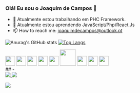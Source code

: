 ### Olá! Eu sou o Joaquim de Campos  👋

<!--
**Kevin9227/Kevin9227** is a ✨ _special_ ✨ repository because its `README.md` (this file) appears on your GitHub profile.

Here are some ideas to get you started:
-->
- 🔭 Atualmente estou trabalhando em PHC Framework.
- 🌱 Atualmente estou aprendendo JavaScript/Php/React.Js 
- 📫 How to reach me: joaquimdecampos@outlook.pt

![Anurag's GitHub stats](https://github-readme-stats.vercel.app/api?username=kevin9227&show_icons=true&theme=dracula)
[![Top Langs](https://github-readme-stats.vercel.app/api/top-langs/?username=kevin9227&layout=compact&theme=dracula)](https://github.com/anuraghazra/github-readme-stats)
<div class="Imagens_linguagens">
<img src="https://cdn.jsdelivr.net/gh/devicons/devicon/icons/html5/html5-original.svg" width="30px"/>
<img src="https://cdn.jsdelivr.net/gh/devicons/devicon/icons/css3/css3-original.svg" width="30px" />
 <img src="https://cdn.jsdelivr.net/gh/devicons/devicon/icons/javascript/javascript-original.svg" width="30px" />
    <img src="https://cdn.jsdelivr.net/gh/devicons/devicon/icons/react/react-original-wordmark.svg" width="30px"/>
  <img src="https://cdn.jsdelivr.net/gh/devicons/devicon/icons/php/php-original.svg" width="30px"/>
 <img src="https://cdn.jsdelivr.net/gh/devicons/devicon/icons/django/django-original.svg" width="50px" />
 <img src="https://cdn.jsdelivr.net/gh/devicons/devicon/icons/python/python-original.svg" width="30px" />
<img src="https://cdn.jsdelivr.net/gh/devicons/devicon/icons/microsoftsqlserver/microsoftsqlserver-plain-wordmark.svg" width="30px" />
  <img src="https://cdn.jsdelivr.net/gh/devicons/devicon/icons/mysql/mysql-original-wordmark.svg" width="30px" />
 </div>
## -
<div class="redes_socias">
<a href="https://www.facebook.com/kevinkafalahttps://www.facebook.com/kevinkafala" title="Kevin Kafala"> <img src="https://img.shields.io/badge/Facebook-1877F2?style=for-the-badge&logo=facebook&logoColor=white"  /> </a>
 <a href="https://api.whatsapp.com/send?phone=+244924112838&text=Vim%20pelo%20Github" title="Kevin Kafala"> <img src="https://img.shields.io/badge/WhatsApp-25D366?style=for-the-badge&logo=whatsapp&logoColor=white"  /> </a>

 <a href="https://img.shields.io/badge/LinkedIn-0077B5?style=for-the-badge&logo=linkedin&logoColor=white
" title="Kevin Kafala"> <img src="https://img.shields.io/badge/LinkedIn-0077B5?style=for-the-badge&logo=linkedin&logoColor=white"  /> </a>

 </div>

